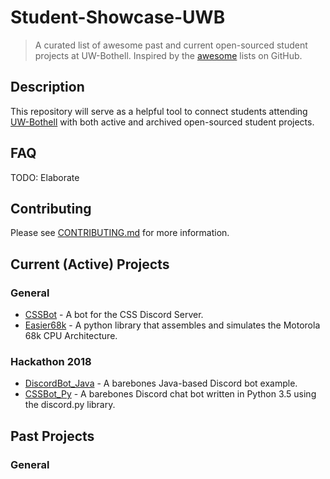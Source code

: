 # Student-Showcase-UWB

> A curated list of awesome past and current open-sourced student projects at UW-Bothell. Inspired by the [awesome](https://github.com/sindresorhus/awesome) lists on GitHub.

## Description

This repository will serve as a helpful tool to connect students attending [UW-Bothell](https://www.uwb.edu/) with both active and archived open-sourced student projects.

## FAQ

TODO: Elaborate

## Contributing

Please see [CONTRIBUTING.md](CONTRIBUTING.md) for more information.

## Current (Active) Projects

### General

-   [CSSBot](https://github.com/Chris-Johnston/CSSBot) - A bot for the CSS Discord Server.
-   [Easier68k](https://github.com/Chris-Johnston/Easier68k) - A python library that assembles and simulates the Motorola 68k CPU Architecture.

### Hackathon 2018

-   [DiscordBot_Java](https://github.com/uwb-acm/discordbot_java) - A barebones Java-based Discord bot example.
-   [CSSBot_Py](https://github.com/UWB-ACM/CSSBot_Py) -
    A barebones Discord chat bot written in Python 3.5 using the discord.py library.

## Past Projects

### General
